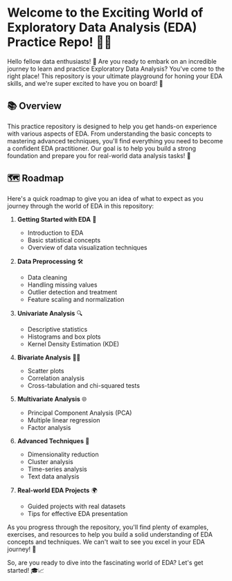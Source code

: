 # Welcome to the Exciting World of Exploratory Data Analysis (EDA) Practice Repo! 🎉🚀

Hello fellow data enthusiasts! 🌟 Are you ready to embark on an incredible journey to learn and practice Exploratory Data Analysis? You've come to the right place! This repository is your ultimate playground for honing your EDA skills, and we're super excited to have you on board! 🌠

## 📚 Overview

This practice repository is designed to help you get hands-on experience with various aspects of EDA. From understanding the basic concepts to mastering advanced techniques, you'll find everything you need to become a confident EDA practitioner. Our goal is to help you build a strong foundation and prepare you for real-world data analysis tasks! 💪

## 🗺️ Roadmap

Here's a quick roadmap to give you an idea of what to expect as you journey through the world of EDA in this repository:

1. **Getting Started with EDA** 🌱
    - Introduction to EDA
    - Basic statistical concepts
    - Overview of data visualization techniques

2. **Data Preprocessing** 🛠️
    - Data cleaning
    - Handling missing values
    - Outlier detection and treatment
    - Feature scaling and normalization

3. **Univariate Analysis** 🔍
    - Descriptive statistics
    - Histograms and box plots
    - Kernel Density Estimation (KDE)

4. **Bivariate Analysis** 🕵️‍♂️
    - Scatter plots
    - Correlation analysis
    - Cross-tabulation and chi-squared tests

5. **Multivariate Analysis** 🌐
    - Principal Component Analysis (PCA)
    - Multiple linear regression
    - Factor analysis

6. **Advanced Techniques** 🚀
    - Dimensionality reduction
    - Cluster analysis
    - Time-series analysis
    - Text data analysis

7. **Real-world EDA Projects** 🌍
    - Guided projects with real datasets
    - Tips for effective EDA presentation

As you progress through the repository, you'll find plenty of examples, exercises, and resources to help you build a solid understanding of EDA concepts and techniques. We can't wait to see you excel in your EDA journey! 💯

So, are you ready to dive into the fascinating world of EDA? Let's get started! 🎓📈